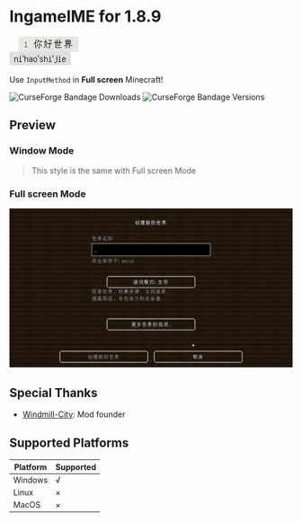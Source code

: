 # IngameIME for 1.8.9

![Icon](docs/IngameIME-Icon.png)

Use `InputMethod` in **Full screen** Minecraft!

![CurseForge Bandage Downloads](http://cf.way2muchnoise.eu/full_1326370_downloads.svg)
![CurseForge Bandage Versions](http://cf.way2muchnoise.eu/versions/1326370.svg)

## Preview

### Window Mode

> This style is the same with Full screen Mode

### Full screen Mode

![Full screen Mode](docs/FullScreen-Mode.gif)

## Special Thanks

- [Windmill-City](https://github.com/Windmill-City): Mod founder

## Supported Platforms

| Platform | Supported |
| -------- | --------- |
| Windows  | √         |
| Linux    | ×         |
| MacOS    | ×         |
